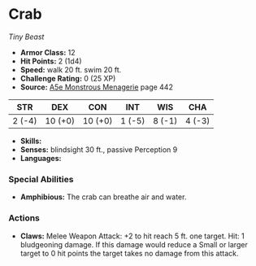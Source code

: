 # Crab

*Tiny* *Beast*

- **Armor Class:** 12
- **Hit Points:** 2 (1d4)
- **Speed:** walk 20 ft. swim 20 ft.
- **Challenge Rating:** 0 (25 XP)
- **Source:** [A5e Monstrous Menagerie](https://enpublishingrpg.com/products/level-up-monstrous-menagerie-a5e) page 442

| STR | DEX | CON | INT | WIS | CHA |
| --- | --- | --- | --- | --- | --- |
| 2 (-4) | 10 (+0) | 10 (+0) | 1 (-5) | 8 (-1) | 4 (-3) |

- **Skills:** 
- **Senses:** blindsight 30 ft., passive Perception 9
- **Languages:** 
### Special Abilities
- **Amphibious:** The crab can breathe air and water.
### Actions
- **Claws:** Melee Weapon Attack: +2 to hit  reach 5 ft.  one target. Hit: 1 bludgeoning damage. If this damage would reduce a Small or larger target to 0 hit points  the target takes no damage from this attack.


